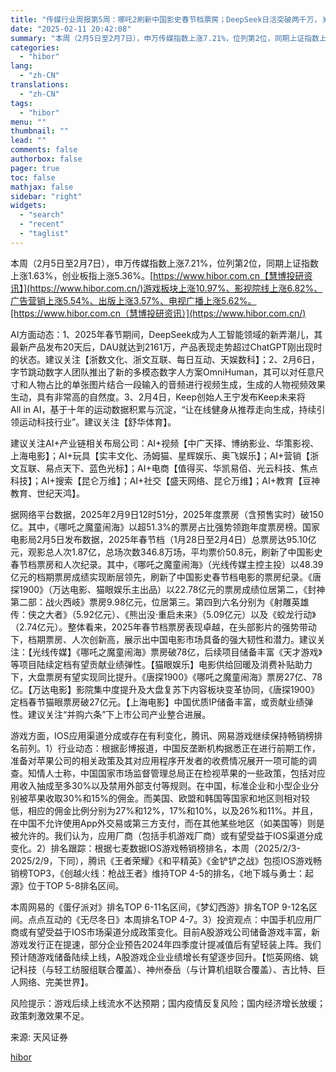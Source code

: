 ```yaml
---
title: "传媒行业周报第5周：哪吒2刷新中国影史春节档票房；DeepSeek日活突破两千万，关注海内外AI应用进展"
date: "2025-02-11 20:42:08"
summary: "本周（2月5日至2月7日），申万传媒指数上涨7.21%，位列第2位，同期上证指数上涨1.63%..."
categories:
  - "hibor"
lang:
  - "zh-CN"
translations:
  - "zh-CN"
tags:
  - "hibor"
menu: ""
thumbnail: ""
lead: ""
comments: false
authorbox: false
pager: true
toc: false
mathjax: false
sidebar: "right"
widgets:
  - "search"
  - "recent"
  - "taglist"
---
```


本周（2月5日至2月7日），申万传媒指数上涨7.21%，位列第2位，同期上证指数上涨1.63%，创业板指上涨5.36%。[https://www.hibor.com.cn【慧博投研资讯】](https://www.hibor.com.cn/)游戏板块上涨10.97%、影视院线上涨6.82%、广告营销上涨5.54%、出版上涨3.57%、电视广播上涨5.62%。[https://www.hibor.com.cn（慧博投研资讯）](https://www.hibor.com.cn/)

AI方面动态：1、2025年春节期间，DeepSeek成为人工智能领域的新弄潮儿，其最新产品发布20天后，DAU就达到2161万，产品表现走势超过ChatGPT刚出现时的状态。建议关注【浙数文化、浙文互联、每日互动、天娱数科】；2、2月6日，字节跳动数字人团队推出了新的多模态数字人方案OmniHuman，其可以对任意尺寸和人物占比的单张图片结合一段输入的音频进行视频生成，生成的人物视频效果生动，具有非常高的自然度。3、2月4日，Keep创始人王宁发布Keep未来将All in AI，基于十年的运动数据积累与沉淀，“让在线健身从推荐走向生成，持续引领运动科技行业”。建议关注【舒华体育】。

建议关注AI+产业链相关布局公司：AI+视频【中广天择、博纳影业、华策影视、上海电影】；AI+玩具【实丰文化、汤姆猫、星辉娱乐、奥飞娱乐】；AI+营销【浙文互联、易点天下、蓝色光标】；AI+电商【值得买、华凯易佰、光云科技、焦点科技】；AI+搜索【昆仑万维】；AI+社交【盛天网络、昆仑万维】；AI+教育【豆神教育、世纪天鸿】。

据网络平台数据，2025年2月9日12时51分，2025年度票房（含预售实时）破150亿。其中，《哪吒之魔童闹海》以超51.3%的票房占比强势领跑年度票房榜。国家电影局2月5日发布数据，2025年春节档（1月28日至2月4日）总票房达95.10亿元，观影总人次1.87亿，总场次数346.8万场，平均票价50.8元，刷新了中国影史春节档票房和人次纪录。其中，《哪吒之魔童闹海》（光线传媒主控主投）以48.39亿元的档期票房成绩实现断层领先，刷新了中国影史春节档电影的票房纪录。《唐探1900》（万达电影、猫眼娱乐主出品）以22.78亿元的票房成绩位居第二，《封神第二部：战火西岐》票房9.98亿元，位居第三。第四到六名分别为《射雕英雄传：侠之大者》（5.92亿元）、《熊出没·重启未来》（5.09亿元）以及《蛟龙行动》（2.74亿元）。整体看来，2025年春节档票房表现卓越，在头部影片的强势带动下，档期票房、人次创新高，展示出中国电影市场具备的强大韧性和潜力。建议关注：【光线传媒】《哪吒之魔童闹海》票房破78亿，后续项目储备丰富《天才游戏》等项目陆续定档有望贡献业绩弹性。【猫眼娱乐】电影供给回暖及消费补贴助力下，大盘票房有望实现同比提升。《唐探1900》《哪吒之魔童闹海》票房27亿、78亿。【万达电影】影院集中度提升及大盘复苏下内容板块变革协同，《唐探1900》定档春节猫眼票房破27亿元。【上海电影】中国优质IP储备丰富，或贡献业绩弹性。建议关注“并购六条”下上市公司产业整合进展。

游戏方面，IOS应用渠道分成或存在有利变化，腾讯、网易游戏继续保持畅销榜排名前列。1）行业动态：根据彭博报道，中国反垄断机构据悉正在进行前期工作，准备对苹果公司的相关政策及其对应用程序开发者的收费情况展开一项可能的调查。知情人士称，中国国家市场监督管理总局正在检视苹果的一些政策，包括对应用收入抽成至多30%以及禁用外部支付等规则。在中国，标准企业和小型企业分别被苹果收取30%和15%的佣金。而美国、欧盟和韩国等国家和地区则相对较低，相应的佣金比例分别为27%和12%，17%和10%，以及26%和11%。并且，在中国不允许使用App外交易或第三方支付，而在其他某些地区（如美国等）则是被允许的。我们认为，应用厂商（包括手机游戏厂商）或有望受益于IOS渠道分成变化。2）排名跟踪：根据七麦数据IOS游戏畅销榜排名，本周（2025/2/3-2025/2/9，下同），腾讯《王者荣耀》《和平精英》《金铲铲之战》包揽IOS游戏畅销榜TOP3，《创越火线：枪战王者》维持TOP 4-5的排名，《地下城与勇士：起源》位于TOP 5-8排名区间。

本周网易的《蛋仔派对》排名TOP 6-11名区间，《梦幻西游》排名TOP 9-12名区间。点点互动的《无尽冬日》本周排名TOP 4-7。3）投资观点：中国手机应用厂商或有望受益于IOS市场渠道分成政策变化。目前A股游戏公司储备游戏丰富，新游戏发行正在提速，部分企业预告2024年四季度计提减值后有望轻装上阵。我们预计随游戏储备陆续上线，A股游戏企业业绩增长有望逐步回升。【恺英网络、姚记科技（与轻工纺服组联合覆盖）、神州泰岳（与计算机组联合覆盖）、吉比特、巨人网络、完美世界】。

风险提示：游戏后续上线流水不达预期；国内疫情反复风险；国内经济增长放缓；政策刺激效果不足。

来源: 天风证券

[hibor](https://www.hibor.com.cn/data/3987d35e5739f9aec29a8f67a3737a8e.html)
